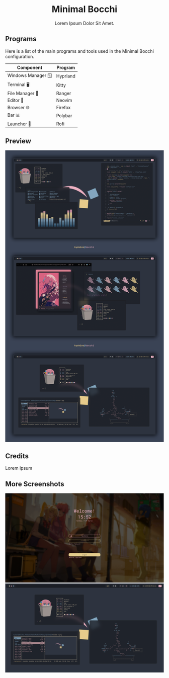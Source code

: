 <h1 align="center"> Minimal Bocchi  </h1>


<p align="center">Lorem Ipsum Dolor Sit Amet.</p>

## Programs

Here is a list of the main programs and tools used in the Minimal Bocchi configuration.

| Component         | Program    |
|-------------------|------------|
| Windows Manager 🪟 | Hyprland   |
| Terminal 🖥️       | Kitty      |
| File Manager 📁   | Ranger     |
| Editor 📝         | Neovim     |
| Browser 🌐        | Firefox    |
| Bar 📊            | Polybar    |
| Launcher 🚀       | Rofi       |

## Preview

![Preview](./Preview/preview-img.png)

## Credits

Lorem ipsum

## More Screenshots

![Screenshot 1](./Screenshots/sddm-sc.png)
![Screenshot 2](./Screenshots/sc-1.png)